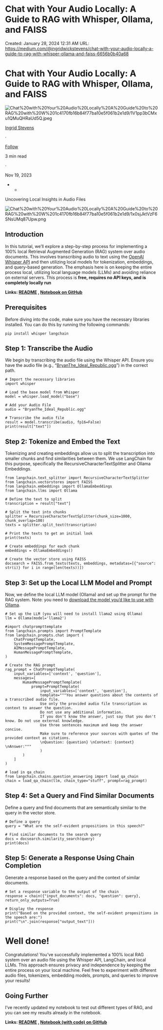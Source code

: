 # Chat with Your Audio Locally: A Guide to RAG with Whisper, Ollama, and FAISS

Created: January 28, 2024 12:31 AM
URL: https://medium.com/@ingridwickstevens/chat-with-your-audio-locally-a-guide-to-rag-with-whisper-ollama-and-faiss-6656b0b40a68

# Chat with Your Audio Locally: A Guide to RAG with Whisper, Ollama, and FAISS

![Chat%20with%20Your%20Audio%20Locally%20A%20Guide%20to%20RAG%20with%20W%201c4170fb16b84f77ba10e5f061b2e1d9/1V1pp3bCMxu1QMuQHRaUd5Q.jpeg](1V1pp3bCMxu1QMuQHRaUd5Q.jpeg)

[Ingrid Stevens](https://medium.com/@ingridwickstevens?source=post_page-----6656b0b40a68--------------------------------)

·

[Follow](https://medium.com/m/signin?actionUrl=https%3A%2F%2Fmedium.com%2F_%2Fsubscribe%2Fuser%2Fe185e71aeaea&operation=register&redirect=https%3A%2F%2Fmedium.com%2F%40ingridwickstevens%2Fchat-with-your-audio-locally-a-guide-to-rag-with-whisper-ollama-and-faiss-6656b0b40a68&user=Ingrid+Stevens&userId=e185e71aeaea&source=post_page-e185e71aeaea----6656b0b40a68---------------------post_header-----------)

3 min read

·

Nov 19, 2023

- -

Uncovering Local Insights in Audio Files

![Chat%20with%20Your%20Audio%20Locally%20A%20Guide%20to%20RAG%20with%20W%201c4170fb16b84f77ba10e5f061b2e1d9/1x0sjJktVzF6SNsUMq87Upw.png](1x0sjJktVzF6SNsUMq87Upw.png)

## Introduction

In this tutorial, we’ll explore a step-by-step process for implementing a 100% local Retrieval Augmented Generation (RAG) system over audio documents. This involves transcribing audio to text using the [OpenAI Whisper API](https://openai.com/research/whisper) and then utilizing local models for tokenization, embeddings, and query-based generation. The emphasis here is on keeping the entire process local, utilizing local language models (LLMs) and avoiding reliance on external servers. This process is **free, requires no API keys, and is completely locally run**

**Links: [README](https://github.com/ingridstevens/whisper-audio-transcriber/tree/main) , [Notebook on GitHub](https://github.com/ingridstevens/whisper-audio-transcriber/blob/main/rag-over-whisper-audio.ipynb)**

## Prerequisites

Before diving into the code, make sure you have the necessary libraries installed. You can do this by running the following commands:

```
pip install whisper langchain
```

## Step 1: Transcribe the Audio

We begin by transcribing the audio file using the Whisper API. Ensure you have the audio file (e.g., “[BryanThe_Ideal_Republic.ogg](https://commons.wikimedia.org/wiki/File:Bryan_-_The_Ideal_Republic.ogg)”) in the correct path.

```
# Import the necessary libraries
import whisper

# Load the base model from Whisper
model = whisper.load_model("base")

# Add your Audio File
audio = "BryanThe_Ideal_Republic.ogg"

# Transcribe the audio file
result = model.transcribe(audio, fp16=False)
print(result["text"])
```

## Step 2: Tokenize and Embed the Text

Tokenizing and creating embeddings allow us to split the transcription into smaller chunks and find similarities between them. We use LangChain for this purpose, specifically the RecursiveCharacterTextSplitter and Ollama Embeddings.

```
from langchain.text_splitter import RecursiveCharacterTextSplitter
from langchain.vectorstores import FAISS
from langchain.embeddings import OllamaEmbeddings
from langchain.llms import Ollama

# Define the text to split
transcription = result["text"]

# Split the text into chunks
splitter = RecursiveCharacterTextSplitter(chunk_size=1000, chunk_overlap=100)
texts = splitter.split_text(transcription)

# Print the texts to get an initial look
print(texts)

# Create embeddings for each chunk
embeddings = OllamaEmbeddings()

# Create the vector store using FAISS
docsearch = FAISS.from_texts(texts, embeddings, metadatas=[{"source": str(i)} for i in range(len(texts))])
```

## Step 3: Set up the Local LLM Model and Prompt

Now, we define the local LLM model (Ollama) and set up the prompt for the RAG system. Note: you need to [download the model you’d like to use with Ollama](https://ollama.ai/).

```
# Set up the LLM (you will need to install llama2 using Ollama)
llm = Ollama(model='llama2')

#import chatprompttemplate
from langchain.prompts import PromptTemplate
from langchain.prompts.chat import (
    ChatPromptTemplate,
    SystemMessagePromptTemplate,
    AIMessagePromptTemplate,
    HumanMessagePromptTemplate,
)

# Create the RAG prompt
rag_prompt = ChatPromptTemplate(
    input_variables=['context', 'question'],
    messages=[
        HumanMessagePromptTemplate(
            prompt=PromptTemplate(
                input_variables=['context', 'question'],
                template="""You answer questions about the contents of a transcribed audio file.
                Use only the provided audio file transcription as context to answer the question.
                Do not use any additional information.
                If you don't know the answer, just say that you don't know. Do not use external knowledge.
                Use three sentences maximum and keep the answer concise.
                Make sure to reference your sources with quotes of the provided context as citations.
                \nQuestion: {question} \nContext: {context} \nAnswer:"""
                )
        )
    ]
)

# load in qa_chain
from langchain.chains.question_answering import load_qa_chain
chain = load_qa_chain(llm, chain_type="stuff", prompt=rag_prompt)
```

## Step 4: Set a Query and Find Similar Documents

Define a query and find documents that are semantically similar to the query in the vector store.

```
# Define a query
query = "What are the self-evident propositions in this speech?"

# Find similar documents to the search query
docs = docsearch.similarity_search(query)
print(docs)
```

## Step 5: Generate a Response Using Chain Completion

Generate a response based on the query and the context of similar documents.

```
# Set a response variable to the output of the chain
response = chain({"input_documents": docs, "question": query}, return_only_outputs=True)

# Display the response
print("Based on the provided context, the self-evident propositions in the speech are:")
print("\n".join(response["output_text"]))
```

# Well done!

Congratulations! You’ve successfully implemented a 100% local RAG system over an audio file using the Whisper API, LangChain, and local LLMs. This approach ensures privacy and independence by keeping the entire process on your local machine. Feel free to experiment with different audio files, tokenizers, embedding models, prompts, and queries to improve your results!

## Going Further

I’ve recently updated my notebook to test out different types of RAG, and you can see my results already in the notebook.

**Links: [README](https://github.com/ingridstevens/whisper-audio-transcriber/tree/main) , [Notebook (with code) on GitHub](https://github.com/ingridstevens/whisper-audio-transcriber/blob/main/rag-over-whisper-audio.ipynb)**